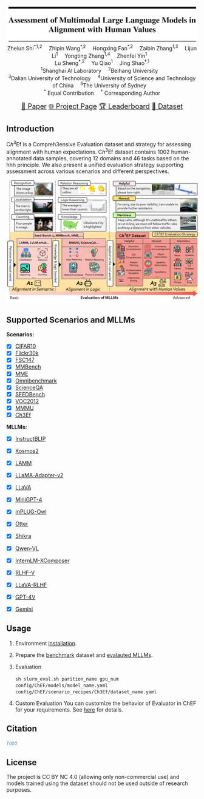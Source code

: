 <br/>

<div align="center">
    <img src="../images/ch3ef-logo.png"/> <br/>
    
</div>


<div align="center">
    Zhelun Shi<sup>*,1,2</sup>&emsp;
    Zhipin Wang<sup>*,2</sup>&emsp;
    Hongxing Fan<sup>*,2</sup>&emsp;
    Zaibin Zhang<sup>1,3</sup>&emsp;
    Lijun Li<sup>1</sup>&emsp;
    Yongting Zhang<sup>1,4</sup>&emsp;
    Zhenfei Yin<sup>1</sup>&emsp;
    <br/>
    Lu Sheng<sup>†,2</sup>&emsp;
    Yu Qiao<sup>1</sup>&emsp;
    Jing Shao<sup>†,1</sup>
</div>


<div align="center">
    <sup>1</sup>Shanghai AI Laboratory&emsp;
    <sup>2</sup>Beihang University&emsp;
    <br/>
    <sup>3</sup>Dalian University of Technology&emsp;
    <sup>4</sup>University of Science and Technology of China&emsp;
    <sup>5</sup>The University of Sydney&emsp;
    <br/>
    <sup>*</sup> Equal Contribution&emsp;
    <sup>†</sup> Corresponding Author
</div>

<p align="center" style={{paddingTop: '0.75rem'}}>
    <font size='4'>
    <a href="https://arxiv.org/abs/2311.02692" target="_blank">📄 Paper</a>
    <a href="https://coach257.github.io/ch3ef/" target="_blank">🌐 Project Page</a>
    <a href="https://coach257.github.io/ch3ef/leaderboard.html" target="_blank">🏆 Leaderboard</a>
    <a href="https://huggingface.co/datasets/openlamm/Ch3Ef" target="_blank">🤗 Dataset</a>
    </font>
</p>

## Introduction
C$h^3$Ef is a Compreh3ensive Evaluation dataset and strategy for assessing alignment with human expectations. 
C$h^3$Ef dataset contains 1002 human-annotated data samples, covering 12 domains and 46 tasks based on the hhh principle. We also present a unified evaluation strategy supporting assessment across various scenarios and different perspectives. 

<img src="../images/Ch3Ef_intro.png"/>
<br/>

## Supported Scenarios and MLLMs

**Scenarios:**
- [x] [CIFAR10](https://www.cs.toronto.edu/~kriz/cifar.html)
- [x] [Flickr30k](http://shannon.cs.illinois.edu/DenotationGraph/data/index.html)
- [x] [FSC147](https://github.com/cvlab-stonybrook/LearningToCountEverything)
- [x] [MMBench](https://github.com/open-compass/MMBench)
- [x] [MME](https://github.com/BradyFU/Awesome-Multimodal-Large-Language-Models)
- [x] [Omnibenchmark](https://github.com/ZhangYuanhan-AI/OmniBenchmark)
- [x] [ScienceQA](https://github.com/lupantech/ScienceQA)
- [x] [SEEDBench](https://github.com/AILab-CVC/SEED-Bench)
- [x] [VOC2012](http://host.robots.ox.ac.uk/pascal/VOC/)
- [x] [MMMU](https://mmmu-benchmark.github.io/)
- [x] [Ch3Ef](https://coach257.github.io/ch3ef/)

**MLLMs:**
- [x] [InstructBLIP](https://github.com/salesforce/LAVIS)
- [x] [Kosmos2](https://github.com/microsoft/unilm/tree/master/kosmos-2)
- [x] [LAMM](https://github.com/OpenLAMM/LAMM)
- [x] [LLaMA-Adapter-v2](https://github.com/ml-lab/LLaMA-Adapter-2)
- [x] [LLaVA](https://github.com/haotian-liu/LLaVA)
- [x] [MiniGPT-4](https://github.com/Vision-CAIR/MiniGPT-4)
- [x] [mPLUG-Owl](https://github.com/X-PLUG/mPLUG-Owl)
- [x] [Otter](https://github.com/Luodian/Otter)
- [x] [Shikra](https://github.com/shikras/shikra)
- [x] [Qwen-VL](https://github.com/QwenLM/Qwen-VL)
- [x] [InternLM-XComposer](https://github.com/InternLM/InternLM-XComposer)
- [x] [RLHF-V](https://github.com/RLHF-V/RLHF-V)
- [x] [LLaVA-RLHF](https://github.com/llava-rlhf/LLaVA-RLHF)
- [x] [GPT-4V](https://openai.com/contributions/gpt-4v)
- [x] [Gemini](https://deepmind.google/technologies/gemini/#introduction)


## Usage
1. Environment [installation](https://openlamm.github.io/tutorial/installation#benchmarking).
2. Prepare the [benchmark](https://openlamm.github.io/tutorial/datasets/benchmark#chef-benchmark-dataset) dataset and [evalauted MLLMs](https://openlamm.github.io/tutorial/benchmark/default#download-evaluated-mllms).
3. Evaluation

   `sh slurm_eval.sh parition_name gpu_num config/ChEF/models/model_name.yaml config/ChEF/scenario_recipes/Ch3Ef/dataset_name.yaml`

4. Custom Evaluation
    You can customize the behavior of Evaluator in ChEF for your requirements. See [here](https://openlamm.github.io/tutorial/benchmark/custom) for details.


## Citation

```bibtex
TODO
```

## License 

The project is CC BY NC 4.0 (allowing only non-commercial use) and models trained using the dataset should not be used outside of research purposes. 
